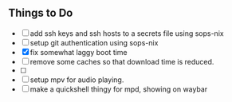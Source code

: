 ## Things to Do

- [ ] add ssh keys and ssh hosts to a secrets file using sops-nix
- [ ] setup git authentication using sops-nix
- [x] fix somewhat laggy boot time
- [ ] remove some caches so that download time is reduced.
- [ ]
- [ ] setup mpv for audio playing.
- [ ] make a quickshell thingy for mpd, showing on waybar

